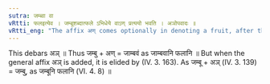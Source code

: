 ```yaml
---
sutra: जम्ब्वा वा
vRtti: फलइत्येव । जम्बूशब्दात्फले ऽभिधेये वाऽण् प्रत्ययो भवति । अञोपवादः ॥
vRtti_eng: "The affix अण् comes optionally in denoting a fruit, after the word '_jambu_'."
---
```

This debars अञ् ॥ Thus जम्बु + अण् = जाम्बवं as जाम्बवानि फलानि ॥ But when the general affix अञ् is added, it is elided by (IV. 3. 163). As जम्बू + अञ् (IV. 3. 139) = जम्बु, as जम्बूनि फलानि (VI. 4. 8) ॥
